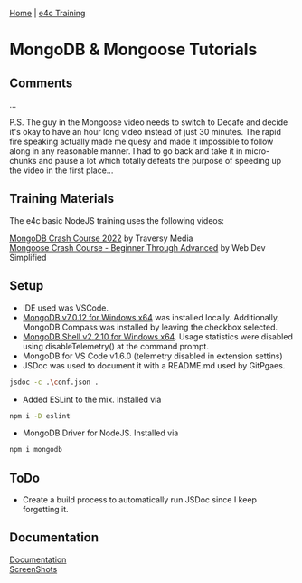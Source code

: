 [Home](/) \| [e4c Training](/e4cTraining)

# MongoDB & Mongoose Tutorials

## Comments

...

P.S.  The guy in the Mongoose video needs to switch to Decafe and decide it's okay to have an hour long video instead of just 30 minutes.  The rapid fire speaking
actually made me quesy and made it impossible to follow along in any reasonable manner.  I had to go back and take it in micro-chunks and pause a lot which
totally defeats the purpose of speeding up the video in the first place... 

## Training Materials

The e4c basic NodeJS training uses the following videos: 

[MongoDB Crash Course 2022](https://www.youtube.com/watch?v=2QQGWYe7IDU) by Traversy Media<br>
[Mongoose Crash Course - Beginner Through Advanced](https://www.youtube.com/watch?v=DZBGEVgL2eE) by Web Dev Simplified

## Setup

- IDE used was VSCode.  
- [MongoDB v7.0.12 for Windows x64](https://www.mongodb.com/try/download/community) was installed locally.  Additionally, MongoDB Compass was installed by leaving the checkbox
selected.
- [MongoDB Shell v2.2.10 for Windows x64](https://www.mongodb.com/try/download/shell).  Usage statistics were disabled using disableTelemetry() at the command prompt.
- MongoDB for VS Code v1.6.0 (telemetry disabled in extension settins)
- JSDoc was used to document it with a README.md used by GitPgaes.  
```sh
jsdoc -c .\conf.json . 
```
- Added ESLint to the mix.  Installed via 
```sh
npm i -D eslint
```
- MongoDB Driver for NodeJS.  Installed via
```sh
npm i mongodb
```

## ToDo

 - Create a build process to automatically run JSDoc since I keep forgetting it.

## Documentation

[Documentation](./docs)<br>
[ScreenShots](./screenshots.md)
